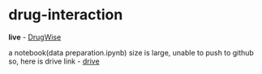 # drug-interaction

**live** - [DrugWise](https://huggingface.co/spaces/Prudvireddy/DrugWise)



a notebook(data preparation.ipynb) size is large, unable to push to github
so, here is drive link - [drive](https://drive.google.com/file/d/1XabhwsDVow2gvtzHaUVzsulHmI-7PsiA/view?usp=sharing)
